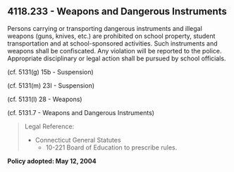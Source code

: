 ## 4118.233 - Weapons and Dangerous Instruments

Persons carrying or transporting dangerous instruments and illegal weapons (guns, knives, etc.) are prohibited on school property, student transportation and at school-sponsored activities. Such instruments and weapons shall be confiscated.  Any violation will be reported to the police.  Appropriate disciplinary or legal action shall be pursued by school officials.

(cf. 5131(g) 15b - Suspension)

(cf. 5131(m) 23I - Suspension)

(cf. 5131(l) 28 - Weapons)

(cf. 5131.7 - Weapons and Dangerous Instruments)

> Legal Reference: 
> 
> * Connecticut General Statutes
>   * 10-221 Board of Education to prescribe rules.

**Policy adopted:  May 12, 2004**

